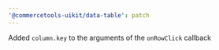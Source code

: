```yaml
---
'@commercetools-uikit/data-table': patch
---
```


Added `column.key` to the arguments of the `onRowClick` callback
